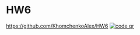 # HW6
https://github.com/KhomchenkoAlex/HW6
<a rel='nofollow' href='http://ua.qr-code-generator.com' border='0' style='cursor:default'><img src='https://chart.googleapis.com/chart?cht=qr&chl=https%3A%2F%2Fdrive.google.com%2Fopen%3Fid%3D1Iww7rcIwXM_Gliro6QpEaLHbXZtedzLa&chs=180x180&choe=UTF-8&chld=L|2' alt=' code qr'></a>
